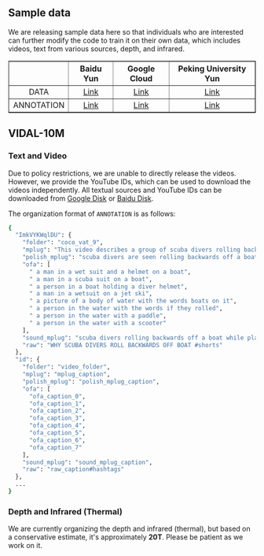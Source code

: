 ## Sample data
We are releasing sample data here so that individuals who are interested can further modify the code to train it on their own data, which includes videos, text from various sources, depth, and infrared.

<div align="center">
<table border="1" width="100%">
    <tr align="center">
        <th></th><th>Baidu Yun</th><th>Google Cloud</th><th>Peking University Yun</th>
    </tr>
    <tr align="center">
        <td>DATA</td><td><a href="https://pan.baidu.com/s/1MnQUO6xrMPE5HAwveAdtZA?pwd=5ug9">Link</a></td><td><a href="https://drive.google.com/file/d/1p7y_0H3c84VbWpI-zx_m_mgn84uTZTdO/view?usp=drive_link">Link</a></td><td><a href="https://disk.pku.edu.cn:443/link/B6BDBDDCC616D47126DD0FF568CAF6CD">Link</a></td>
    </tr>
    <tr align="center">
        <td>ANNOTATION</td><td><a href="https://pan.baidu.com/s/1uxxx_67VWy25q7CDilLsHA?pwd=37j3">Link</a></td><td><a href="https://drive.google.com/file/d/1WWVkt9LdbGK0VeQh-g7xy1gUGBwzwVah/view?usp=drive_link">Link</a></td><td><a href=https://disk.pku.edu.cn:443/link/67D836DE504E96457554455A597DC57F"">Link</a></td>
    </tr>
</table>
</div>

## VIDAL-10M

### Text and Video
Due to policy restrictions, we are unable to directly release the videos. However, we provide the YouTube IDs, which can be used to download the videos independently. All textual sources and YouTube IDs can be downloaded from [Google Disk]() or [Baidu Disk](https://pan.baidu.com/s/13gY-IcFSFIuDZ-q0hMTx0g?pwd=gum9).

The organization format of `ANNOTATION` is as follows:
```Bash
{
  "ImkVYKWqlDU": {
    "folder": "coco_vat_9",
    "mplug": "This video describes a group of scuba divers rolling backwards off a boat while playing an instrument. They are having fun and enjoying their time in the water.",
    "polish_mplug": "scuba divers are seen rolling backwards off a boat while playing an instrument, displaying enjoyment and having a good time in the water.",
    "ofa": [
      " a man in a wet suit and a helmet on a boat",
      " a man in a scuba suit on a boat",
      " a person in a boat holding a diver helmet",
      " a man in a wetsuit on a jet ski",
      " a picture of a body of water with the words boats on it",
      " a person in the water with the words if they rolled",
      " a person in the water with a paddle",
      " a person in the water with a scooter"
    ],
    "sound_mplug": "scuba divers rolling backwards off a boat while playing an instrument showcases exuberant laughter, splashing water, and cheery melodies blending with the gentle waves.",
    "raw": "WHY SCUBA DIVERS ROLL BACKWARDS OFF BOAT #shorts"
  },
  "id": {
    "folder": "video_folder",
    "mplug": "mplug_caption",
    "polish_mplug": "polish_mplug_caption",
    "ofa": [
      "ofa_caption_0",
      "ofa_caption_1",
      "ofa_caption_2",
      "ofa_caption_3",
      "ofa_caption_4",
      "ofa_caption_5",
      "ofa_caption_6",
      "ofa_caption_7"
    ],
    "sound_mplug": "sound_mplug_caption",
    "raw": "raw_caption#hashtags"
  },
  ...
}
```

### Depth and Infrared (Thermal)
We are currently organizing the depth and infrared (thermal), but based on a conservative estimate, it's approximately **20T**. Please be patient as we work on it.
